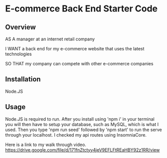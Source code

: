 # E-commerce Back End Starter Code

## Overview
AS A manager at an internet retail company

I WANT a back end for my e-commerce website that uses the latest technologies

SO THAT my company can compete with other e-commerce companies

## Installation
Node.JS

## Usage
Node.JS is required to run. After you install using 'npm i' in your terminal you will then have to setup your database, such as MySQL, which is what I used. Then you type 'npm run seed' followed by 'npm start' to run the serve through your localhost. I checked my api routes using InsomniaCore.

Here is a link to my walk through video.
https://drive.google.com/file/d/171fnZtctyy4jeV9EFLFtREaHBY92z1RR/view
